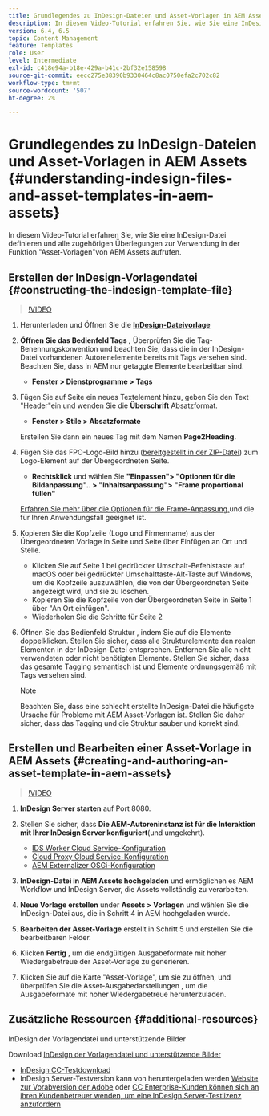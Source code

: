 ```yaml
---
title: Grundlegendes zu InDesign-Dateien und Asset-Vorlagen in AEM Assets
description: In diesem Video-Tutorial erfahren Sie, wie Sie eine InDesign-Datei definieren und alle zugehörigen Überlegungen zur Verwendung in der Funktion "Asset-Vorlagen"von AEM Assets aufrufen.
version: 6.4, 6.5
topic: Content Management
feature: Templates
role: User
level: Intermediate
exl-id: c418e94a-b18e-429a-b41c-2bf32e158598
source-git-commit: eecc275e38390b9330464c8ac0750efa2c702c82
workflow-type: tm+mt
source-wordcount: '507'
ht-degree: 2%

---
```


# Grundlegendes zu InDesign-Dateien und Asset-Vorlagen in AEM Assets {#understanding-indesign-files-and-asset-templates-in-aem-assets}

In diesem Video-Tutorial erfahren Sie, wie Sie eine InDesign-Datei definieren und alle zugehörigen Überlegungen zur Verwendung in der Funktion &quot;Asset-Vorlagen&quot;von AEM Assets aufrufen.

## Erstellen der InDesign-Vorlagendatei {#constructing-the-indesign-template-file}

>[!VIDEO](https://video.tv.adobe.com/v/19293?quality=12&learn=on)

1. Herunterladen und Öffnen Sie die [**InDesign-Dateivorlage**](assets/asset-templates-tutorial-video--supporting-files.zip)
2. **Öffnen Sie das Bedienfeld Tags ,** Überprüfen Sie die Tag-Benennungskonvention und beachten Sie, dass die in der InDesign-Datei vorhandenen Autorenelemente bereits mit Tags versehen sind. Beachten Sie, dass in AEM nur getaggte Elemente bearbeitbar sind.

   * **Fenster > Dienstprogramme > Tags**

3. Fügen Sie auf Seite ein neues Textelement hinzu, geben Sie den Text &quot;Header&quot;ein und wenden Sie die **Überschrift** Absatzformat.

   * **Fenster > Stile > Absatzformate**

   Erstellen Sie dann ein neues Tag mit dem Namen **Page2Heading.**

4. Fügen Sie das FPO-Logo-Bild hinzu ([bereitgestellt in der ZIP-Datei](assets/asset-templates-tutorial-video--supporting-files.zip)) zum Logo-Element auf der Übergeordneten Seite.

   * **Rechtsklick** und wählen Sie **&quot;Einpassen&quot;> &quot;Optionen für die Bildanpassung&quot;.. > &quot;Inhaltsanpassung&quot;> &quot;Frame proportional füllen&quot;**

   [Erfahren Sie mehr über die Optionen für die Frame-Anpassung.](https://helpx.adobe.com/indesign/using/frames-objects.html#fitting_objects_to_frames)und die für Ihren Anwendungsfall geeignet ist.

5. Kopieren Sie die Kopfzeile (Logo und Firmenname) aus der Übergeordneten Vorlage in Seite und Seite über Einfügen an Ort und Stelle.

   * Klicken Sie auf Seite 1 bei gedrückter Umschalt-Befehlstaste auf macOS oder bei gedrückter Umschalttaste-Alt-Taste auf Windows, um die Kopfzeile auszuwählen, die von der Übergeordneten Seite angezeigt wird, und sie zu löschen.
   * Kopieren Sie die Kopfzeile von der Übergeordneten Seite in Seite 1 über &quot;An Ort einfügen&quot;.
   * Wiederholen Sie die Schritte für Seite 2

6. Öffnen Sie das Bedienfeld Struktur , indem Sie auf die Elemente doppelklicken. Stellen Sie sicher, dass alle Strukturelemente den realen Elementen in der InDesign-Datei entsprechen. Entfernen Sie alle nicht verwendeten oder nicht benötigten Elemente. Stellen Sie sicher, dass das gesamte Tagging semantisch ist und Elemente ordnungsgemäß mit Tags versehen sind.

   >[!NOTE]
   >
   >Beachten Sie, dass eine schlecht erstellte InDesign-Datei die häufigste Ursache für Probleme mit AEM Asset-Vorlagen ist. Stellen Sie daher sicher, dass das Tagging und die Struktur sauber und korrekt sind.

## Erstellen und Bearbeiten einer Asset-Vorlage in AEM Assets {#creating-and-authoring-an-asset-template-in-aem-assets}

>[!VIDEO](https://video.tv.adobe.com/v/19294?quality=12&learn=on)

1. **InDesign Server starten** auf Port 8080.
2. Stellen Sie sicher, dass **Die AEM-Autoreninstanz ist für die Interaktion mit Ihrer InDesign Server konfiguriert**(und umgekehrt).

   * [IDS Worker Cloud Service-Konfiguration](http://localhost:4502/etc/cloudservices/proxy/ids.html)
   * [Cloud Proxy Cloud Service-Konfiguration](http://localhost:4502/etc/cloudservices/proxy.html)
   * [AEM Externalizer OSGi-Konfiguration](http://localhost:4502/system/console/configMgr)

3. **InDesign-Datei in AEM Assets hochgeladen** und ermöglichen es AEM Workflow und InDesign Server, die Assets vollständig zu verarbeiten.
4. **Neue Vorlage erstellen** under **Assets > Vorlagen** und wählen Sie die InDesign-Datei aus, die in Schritt 4 in AEM hochgeladen wurde.
5. **Bearbeiten der Asset-Vorlage** erstellt in Schritt 5 und erstellen Sie die bearbeitbaren Felder.
6. Klicken **Fertig** , um die endgültigen Ausgabeformate mit hoher Wiedergabetreue der Asset-Vorlage zu generieren.
7. Klicken Sie auf die Karte &quot;Asset-Vorlage&quot;, um sie zu öffnen, und überprüfen Sie die Asset-Ausgabedarstellungen , um die Ausgabeformate mit hoher Wiedergabetreue herunterzuladen.

## Zusätzliche Ressourcen {#additional-resources}

InDesign der Vorlagendatei und unterstützende Bilder

Download [InDesign der Vorlagendatei und unterstützende Bilder](assets/asset-templates-tutorial-video--supporting-files-1.zip)

* [InDesign CC-Testdownload](https://creative.adobe.com/products/download/indesign)
* InDesign Server-Testversion kann von heruntergeladen werden [Website zur Vorabversion der Adobe](https://www.adobeprerelease.com/) oder [CC Enterprise-Kunden können sich an ihren Kundenbetreuer wenden, um eine InDesign Server-Testlizenz anzufordern](https://www.adobe.com/de/products/indesignserver/faq.html)
